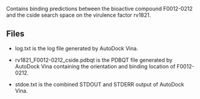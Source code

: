 Contains binding predictions between the bioactive compound F0012-0212 and the cside search space on the virulence factor rv1821.

## Files

- log.txt is the log file generated by AutoDock Vina.

- rv1821_F0012-0212_cside.pdbqt is the PDBQT file generated by AutoDock Vina containing the orientation and binding location of F0012-0212.

- stdoe.txt is the combined STDOUT and STDERR output of AutoDock Vina.

